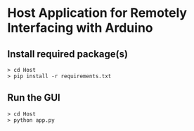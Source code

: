 # Host Application for Remotely Interfacing with Arduino

## Install required package(s)
```
> cd Host
> pip install -r requirements.txt
```

## Run the GUI
```
> cd Host
> python app.py
```
